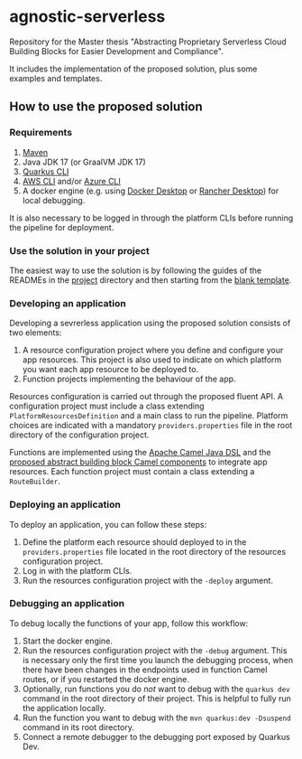 # agnostic-serverless

Repository for the Master thesis "Abstracting Proprietary Serverless Cloud Building Blocks for Easier Development and Compliance".

It includes the implementation of the proposed solution, plus some examples and templates.

## How to use the proposed solution

### Requirements

1. [Maven](https://maven.apache.org/)
2. Java JDK 17 (or GraalVM JDK 17)
3. [Quarkus CLI](https://quarkus.io/get-started/)
4. [AWS CLI](https://aws.amazon.com/cli/) and/or [Azure CLI](https://learn.microsoft.com/en-us/cli/azure/install-azure-cli)
5. A docker engine (e.g. using [Docker Desktop](https://www.docker.com/products/docker-desktop/) or [Rancher Desktop](https://rancherdesktop.io/)) for local debugging.

It is also necessary to be logged in through the platform CLIs before running the pipeline for deployment.

### Use the solution in your project

The easiest way to use the solution is by following the guides of the READMEs in the [project](https://github.com/rovati/agnostic-serverless/tree/main/project) directory and then starting from the [blank template](https://github.com/rovati/agnostic-serverless/tree/main/templates/tpl-blank).

### Developing an application

Developing a sevrerless application using the proposed solution consists of two elements:

1. A resource configuration project where you define and configure your app resources. This project is also used to indicate on which platform you want each app resource to be deployed to.
2. Function projects implementing the behaviour of the app.

Resources configuration is carried out through the proposed fluent API. A configuration project must include a class extending `PlatformResourcesDefinition` and a main class to run the pipeline. Platform choices are indicated with a mandatory `providers.properties` file in the root directory of the configuration project.

Functions are implemented using the [Apache Camel Java DSL](https://camel.apache.org/manual/java-dsl.html) and the [proposed abstract building block Camel components](https://github.com/rovati/agnostic-serverless/tree/main/project/apache-components) to integrate app resources. Each function project must contain a class extending a `RouteBuilder`.


### Deploying an application

To deploy an application, you can follow these steps:

1. Define the platform each resource should deployed to in the `providers.properties` file located in the root directory of the resources configuration project.
2. Log in with the platform CLIs.
3. Run the resources configuration project with the `-deploy` argument.

### Debugging an application

To debug locally the functions of your app, follow this workflow:

1. Start the docker engine.
2. Run the resources configuration project with the `-debug` argument. This is necessary only the first time you launch the debugging process, when there have been changes in the endpoints used in function Camel routes, or if you restarted the docker engine.
3. Optionally, run functions you do *not* want to debug with the `quarkus dev` command in the root directory of their project. This is helpful to fully run the application locally.
4. Run the function you want to debug with the `mvn quarkus:dev -Dsuspend` command in its root directory.
5. Connect a remote debugger to the debugging port exposed by Quarkus Dev.